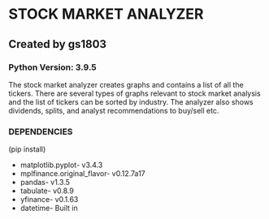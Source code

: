 # STOCK MARKET ANALYZER
## Created by gs1803
### Python Version: 3.9.5
The stock market analyzer creates graphs and contains a list of all the tickers. There are several types of graphs relevant to stock market analysis and the list of tickers can be sorted by industry. The analyzer also shows dividends, splits, and analyst recommendations to buy/sell etc. 

### DEPENDENCIES
(pip install)
* matplotlib.pyplot- v3.4.3
* mplfinance.original_flavor- v0.12.7a17
* pandas- v1.3.5
* tabulate- v0.8.9
* yfinance- v0.1.63
* datetime- Built in
